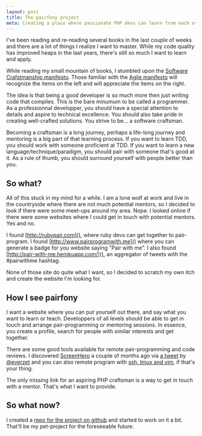 ```yaml
---
layout: post
title: The pairfony project
meta: Creating a place where passionate PHP devs can learn from each other.
---
```


I've been reading and re-reading several books in the last couple of weeks and there are a lot of things I realize I want to master. While my code quality has improved heaps in the last years, there's still so much I want to learn and apply. 

While reading my small mountain of books, I stumbled upon the [Software Crafstmanship manifesto](http://manifesto.softwarecraftsmanship.org). Those familiar with the [Agile manifesto](http://agilemanifesto.org) will recognize the items on the left and will appreciate the items on the right.

The idea is that being a good developer is so much more then just writing code that compiles. This is the bare minumum to be called a programmer. As a professionnal developper, you should have a special attention to details and aspire to technical excellence. You should also take pride in creating well-crafted solutions. You strive to be... a software craftsman.

Becoming a craftsman is a long journey, perhaps a life-long journey and mentoring is a big part of that learning process. If you want to learn TDD, you should work with someone proficient at TDD. If you want to learn a new language/technique/paradigm, you should pair with someone that's good at it. As a rule of thumb, you should surround yourself with people better than you.


## So what?

All of this stuck in my mind for a while. I am a lone wolf at work and live in the countryside where there are not much potential mentors, so I decided to look if there were some meet-ups around my area. Nope. I looked online if there were some websites where I could get in touch with potential mentors. Yes and no. 

I found [http://rubypair.com](), where ruby devs can get together to pair-program. I found [http://www.pairprogramwith.me]() where you can generate a badge for you website saying "Pair with me". I also found [http://pair-with-me.herokuapp.com/](), an aggregator of tweets with the #pairwithme hashtag.

None of those site do quite what I want, so I decided to scratch my own itch and create the website I'm looking for.


## How I see pairfony

I want a website where you can put yourself out there, and say what you want to learn or teach. Developpers of all levels should be able to get in touch and arrange pair-programming or mentoring sessions. In essence, you create a profile, search for people with similar interests and get together.

There are some good tools available for remote pair-programming and code reviews. I discovered [ScreenHero](http://screenhero.com) a couple of months ago via [a tweet](https://twitter.com/everzet/status/336841914911453184) by [@everzet](https://twitter.com/everzet) and you can also remote program with [ssh, tmux and vim](http://blog.stevenhaddox.com/2012/04/11/remote-pairing-with-ssh-tmux-vim/), if that's your thing.

The only missing link for an aspiring PHP craftsman is a way to get in touch with a mentor. That's what I want to provide.


## So what now?

I created a [repo for the project on github](https://github.com/marcaube/Pairfony) and started to work on it a bit. That'll be my pet-project for the foreseeable future.
